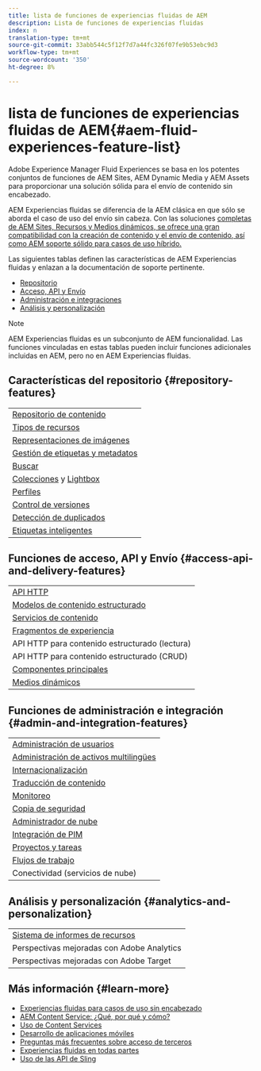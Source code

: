 ```yaml
---
title: lista de funciones de experiencias fluidas de AEM
description: Lista de funciones de experiencias fluidas
index: n
translation-type: tm+mt
source-git-commit: 33abb544c5f12f7d7a44fc326f07fe9b53ebc9d3
workflow-type: tm+mt
source-wordcount: '350'
ht-degree: 8%

---
```



# lista de funciones de experiencias fluidas de AEM{#aem-fluid-experiences-feature-list}

Adobe Experience Manager Fluid Experiences se basa en los potentes conjuntos de funciones de AEM Sites, AEM Dynamic Media y AEM Assets para proporcionar una solución sólida para el envío de contenido sin encabezado.

AEM Experiencias fluidas se diferencia de la AEM clásica en que sólo se aborda el caso de uso del envío sin cabeza. Con las soluciones [completas de AEM Sites, Recursos y Medios dinámicos, se ofrece una gran compatibilidad con la creación de contenido y el envío de contenido, así como AEM soporte sólido para casos de uso híbrido.](https://docs.adobe.com/content/help/en/experience-manager-65/user-guide/home.html)

Las siguientes tablas definen las características de AEM Experiencias fluidas y enlazan a la documentación de soporte pertinente.

* [Repositorio](#repository-features)
* [Acceso, API y Envío](#access-api-and-delivery-features)
* [Administración e integraciones](#admin-and-integration-features)
* [Análisis y personalización](#analytics-and-personalization)

>[!NOTE]
>
>AEM Experiencias fluidas es un subconjunto de AEM funcionalidad. Las funciones vinculadas en estas tablas pueden incluir funciones adicionales incluidas en AEM, pero no en AEM Experiencias fluidas.

## Características del repositorio {#repository-features}

|  |
|---|
| [Repositorio de contenido](/help/assets/manage-assets.md) |
| [Tipos de recursos](/help/assets/assets-formats.md) |
| [Representaciones de imágenes](/help/assets/image-presets.md) |
| [Gestión de etiquetas y metadatos](/help/assets/metadata.md) |
| [Buscar](/help/assets/manage-assets.md) |
| [Colecciones](/help/assets/manage-assets.md) y [Lightbox](/help/assets/light-box.md) |
| [Perfiles](/help/assets/processing-profiles.md) |
| [Control de versiones](/help/assets/manage-assets.md) |
| [Detección de duplicados](/help/assets/duplicate-detection.md) |
| [Etiquetas inteligentes](/help/assets/enhanced-smart-tags.md) |

## Funciones de acceso, API y Envío {#access-api-and-delivery-features}

|  |
|---|
| [API HTTP](/help/assets/mac-api-assets.md) |
| [Modelos de contenido estructurado](/help/assets/content-fragments/content-fragments.md) |
| [Servicios de contenido](https://helpx.adobe.com/experience-manager/kt/sites/using/content-services-tutorial-use.html) |
| [Fragmentos de experiencia](/help/sites-authoring/experience-fragments.md) |
| API HTTP para contenido estructurado (lectura) |
| API HTTP para contenido estructurado (CRUD) |
| [Componentes principales](https://docs.adobe.com/content/help/es-ES/experience-manager-core-components/using/introduction.html) |
| [Medios dinámicos](/help/assets/dynamic-media.md) |

## Funciones de administración e integración {#admin-and-integration-features}

|  |
|---|
| [Administración de usuarios](/help/sites-administering/user-group-ac-admin.md) |
| [Administración de activos multilingües](/help/assets/multilingual-assets.md) |
| [Internacionalización](/help/sites-developing/i18n.md) |
| [Traducción de contenido](/help/sites-administering/translation.md) |
| [Monitoreo](/help/sites-deploying/monitoring-and-maintaining.md) |
| [Copia de seguridad](/help/sites-administering/backup-and-restore.md) |
| [Administrador de nube](https://docs.adobe.com/content/help/es-ES/experience-manager-cloud-manager/using/introduction-to-cloud-manager.html) |
| [Integración de PIM](/help/sites-authoring/managing-product-information.md) |
| [Proyectos y tareas](/help/sites-authoring/projects.md) |
| [Flujos de trabajo](/help/sites-administering/workflows-starting.md) |
| Conectividad (servicios de nube) |

## Análisis y personalización {#analytics-and-personalization}

|  |
|---|
| [Sistema de informes de recursos](/help/assets/asset-reports.md) |
| Perspectivas mejoradas con Adobe Analytics |
| Perspectivas mejoradas con Adobe Target |

## Más información {#learn-more}

* [Experiencias fluidas para casos de uso sin encabezado](https://helpx.adobe.com/experience-manager/kt/eseminars/gems/aem-headless-usecases.html)
* [AEM Content Service: ¿Qué, por qué y cómo?](https://helpx.adobe.com/experience-manager/kt/eseminars/ask-the-expert/aem-content-services.html)
* [Uso de Content Services](https://helpx.adobe.com/experience-manager/kt/sites/using/structured-fragments-content-services-feature-video-use.html)
* [Desarrollo de aplicaciones móviles](https://docs.adobe.com/content/help/en/experience-manager-64/mobile/developing/developing-content-services.html)
* [Preguntas más frecuentes sobre acceso de terceros](https://helpx.adobe.com/experience-manager/kt/sites/using/content-services-tutorial-use/part7.html)
* [Experiencias fluidas en todas partes](https://helpx.adobe.com/experience-manager/using/using-sling-apis.html)
* [Uso de las API de Sling](https://helpx.adobe.com/experience-manager/using/using-sling-apis.html)
